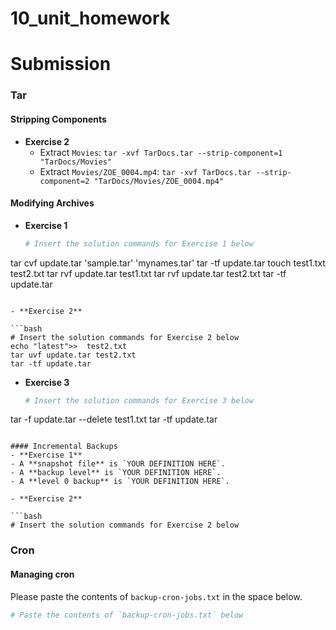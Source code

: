 # 10_unit_homework
# Submission

### Tar
#### Stripping Components
- **Exercise 2**
  - Extract `Movies`: `tar -xvf TarDocs.tar --strip-component=1 "TarDocs/Movies"`
  - Extract `Movies/ZOE_0004.mp4`: `tar -xvf TarDocs.tar --strip-component=2 "TarDocs/Movies/ZOE_0004.mp4"`

#### Modifying Archives
- **Exercise 1**

  ```bash
  # Insert the solution commands for Exercise 1 below
tar cvf update.tar 'sample.tar' 'mynames.tar'
tar -tf update.tar
touch test1.txt test2.txt
tar rvf update.tar test1.txt
tar rvf update.tar test2.txt
tar -tf update.tar


  ```

- **Exercise 2**

  ```bash
  # Insert the solution commands for Exercise 2 below
echo "latest">>  test2.txt
tar uvf update.tar test2.txt
tar -tf update.tar

  ```

- **Exercise 3**

  ```bash
  # Insert the solution commands for Exercise 3 below
tar -f update.tar --delete test1.txt
tar -tf update.tar
  ```

#### Incremental Backups
- **Exercise 1**
  - A **snapshot file** is `YOUR DEFINITION HERE`.
  - A **backup level** is `YOUR DEFINITION HERE`.
  - A **level 0 backup** is `YOUR DEFINITION HERE`.

- **Exercise 2**

  ```bash
  # Insert the solution commands for Exercise 2 below
  ```

### Cron
#### Managing cron
Please paste the contents of `backup-cron-jobs.txt` in the space below.

  ```bash
  # Paste the contents of `backup-cron-jobs.txt` below
  ```
